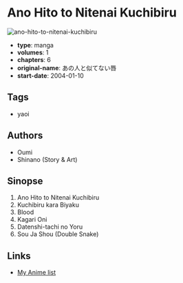 # Ano Hito to Nitenai Kuchibiru

![ano-hito-to-nitenai-kuchibiru](https://cdn.myanimelist.net/images/manga/3/30928.jpg)

-   **type**: manga
-   **volumes**: 1
-   **chapters**: 6
-   **original-name**: あの人と似てない唇
-   **start-date**: 2004-01-10

## Tags

-   yaoi

## Authors

-   Oumi
-   Shinano (Story & Art)

## Sinopse

1. Ano Hito to Nitenai Kuchibiru
2. Kuchibiru kara Biyaku
3. Blood
4. Kagari Oni
5. Datenshi-tachi no Yoru
6. Sou Ja Shou (Double Snake)

## Links

-   [My Anime list](https://myanimelist.net/manga/2395/Ano_Hito_to_Nitenai_Kuchibiru)
